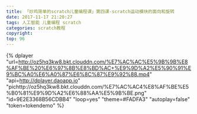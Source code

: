 ```yaml
---
title: 「炒鸡简单的scratch儿童编程课」第四课-scratch运动模块的面向和旋转
date: 2017-11-17 21:20:27
tags: 人工智能 儿童编程 scratch
categories: scratch教程
copyright:
top: 96
---
```



<!--more-->
{% dplayer "url=http://oz5hq3kw8.bkt.clouddn.com/%E7%AC%AC%E5%9B%9B%E8%AF%BE%20%E6%97%8B%E8%BD%AC+%E9%9D%A2%E5%90%91%E9%BC%A0%E6%A0%87%E6%8C%87%E9%92%88.mp4" "api=http://dplayer.daoapp.io" "pichttp://oz5hq3kw8.bkt.clouddn.com/%E7%AC%AC4%E8%AF%BE%E5%B0%81%E9%9D%A2%E6%88%AA%E5%9B%BE.png" "id=9E2E3368B56CDBB4" "loop=yes" "theme=#FADFA3" "autoplay=false" "token=tokendemo" %}



